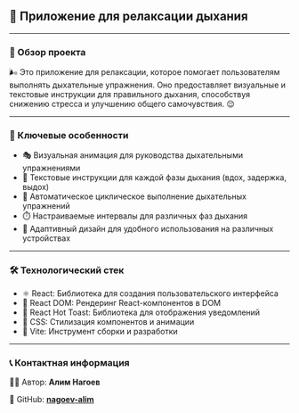 ## 🧘 Приложение для релаксации дыхания

---

### 📝 Обзор проекта

🌬️ Это приложение для релаксации, которое помогает пользователям выполнять дыхательные упражнения. Оно предоставляет визуальные и текстовые инструкции для правильного дыхания, способствуя снижению стресса и улучшению общего самочувствия. 😌

---

### 🌟 Ключевые особенности

- 🎭 Визуальная анимация для руководства дыхательными упражнениями
- 📝 Текстовые инструкции для каждой фазы дыхания (вдох, задержка, выдох)
- 🔄 Автоматическое циклическое выполнение дыхательных упражнений
- ⏱️ Настраиваемые интервалы для различных фаз дыхания
- 📱 Адаптивный дизайн для удобного использования на различных устройствах

---

### 🛠️ Технологический стек

- ⚛️ React: Библиотека для создания пользовательского интерфейса
- 🌳 React DOM: Рендеринг React-компонентов в DOM
- 🍞 React Hot Toast: Библиотека для отображения уведомлений
- 🎨 CSS: Стилизация компонентов и анимации
- 🚀 Vite: Инструмент сборки и разработки

---

### 📞 Контактная информация

👨‍💻 Автор: **Алим Нагоев**

🐙 GitHub: **[nagoev-alim](https://github.com/nagoev-alim)**
